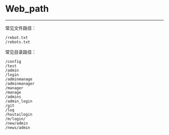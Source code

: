 # Web_path

---
常见文件路径：

```
/rebot.txt
/rebots.txt
```

常见目录路径：
```
/config
/test
/admin
/login
/adminmanage
/adminmanager
/manager
/manage
/admins
/admin_login
/git
/log
/houtailogin
/m/login/
/new/admin
/news/admin

```

